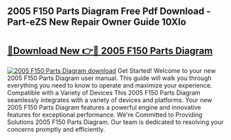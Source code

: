 ## 2005 F150 Parts Diagram Free Pdf Download - Part-eZS New Repair Owner Guide 10Xlo

# <h2><a href="http://dflwir.blite.top/?on=2005+F150+Parts+Diagram">🔗Download New 👉🔴 2005 F150 Parts Diagram</a></h2>

[![2005 F150 Parts Diagram download](https://i.imgur.com/lujVjoI.png)](http://dflwir.blite.top/?on=2005+F150+Parts+Diagram)
Get Started! Welcome to your new 2005 F150 Parts Diagram user manual. This guide will walk you through everything you need to know to operate and maximize your experience. Compatible with a Variety of Devices This 2005 F150 Parts Diagram seamlessly integrates with a variety of devices and platforms. Your new 2005 F150 Parts Diagram features a powerful engine and innovative features for exceptional performance. We're Committed to Providing Solutions 2005 F150 Parts Diagram. Our team is dedicated to resolving your concerns promptly and efficiently.
